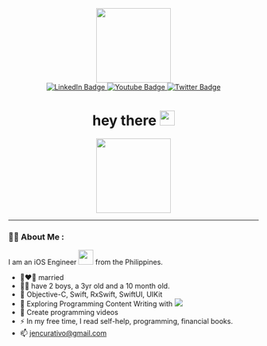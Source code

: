 <div id="header" align="center">   
  <img src="https://media.giphy.com/media/NgurY1o4z080Jfoyzw/giphy.gif" width="150"/>
  
  <div id="badges">
  <a href="https://www.linkedin.com/in/jennifer-eve-vega-b88040181/">
    <img src="https://img.shields.io/badge/LinkedIn-blue?style=for-the-badge&logo=linkedin&logoColor=white" alt="LinkedIn Badge"/>
  </a>
  <a href="https://www.youtube.com/channel/UCOWP5uWC5FZ9SHUbM6BZn2A">
    <img src="https://img.shields.io/badge/YouTube-red?style=for-the-badge&logo=youtube&logoColor=white" alt="Youtube Badge"/>
  </a>
  <a href="https://twitter.com/iosmadesimple">
    <img src="https://img.shields.io/badge/Twitter-blue?style=for-the-badge&logo=twitter&logoColor=white" alt="Twitter Badge"/>
  </a>  
</div>

<img src="https://komarev.com/ghpvc/?username=jenbitcoin&style=flat-square&color=blue" alt=""/>

<h1>
  hey there
  <img src="https://media.giphy.com/media/hvRJCLFzcasrR4ia7z/giphy.gif" width="30"/>
</h1>
  
  <div align="center">
    <img src="https://media.giphy.com/media/AXtFMwP1ZvjZSBtmGk/giphy.gif" width="150" height="150"/>
  </div>
    
</div>

  ---

### :woman_technologist: About Me : 
  I am an iOS Engineer <img src="https://media.giphy.com/media/WUlplcMpOCEmTGBtBW/giphy.gif" width="30"> from the Philippines.
  - 👩‍❤️‍👨 married
  - 👩‍🍼 have 2 boys, a 3yr old and a 10 month old.
  - :telescope: Objective-C, Swift, RxSwift, SwiftUI, UIKit
  - :seedling: Exploring Programming Content Writing with <a href="https://www.phaverageprogrammer.com">
    <img src="https://img.shields.io/badge/Programming Website-<brightgreen>"/>
    </a>
  - :seedling: Create programming videos
  - :zap: In my free time, I read self-help, programming, financial books.
  - :mailbox: jencurativo@gmail.com
